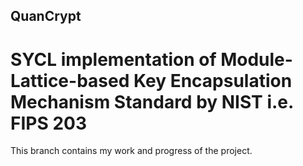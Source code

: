 ## QuanCrypt

 # SYCL implementation of Module-Lattice-based Key Encapsulation Mechanism Standard by NIST i.e. FIPS 203 

This branch contains my work and progress of the project.